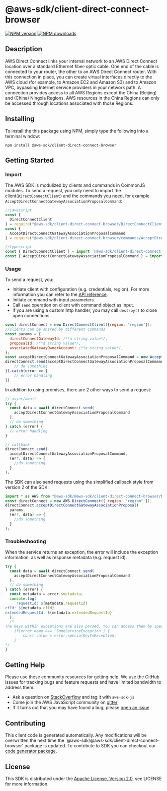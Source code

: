 # @aws-sdk/client-direct-connect-browser

[![NPM version](https://img.shields.io/npm/v/@aws-sdk/client-direct-connect-browser/preview.svg)](https://www.npmjs.com/package/@aws-sdk/client-direct-connect-browser)
[![NPM downloads](https://img.shields.io/npm/dm/@aws-sdk/client-direct-connect-browser.svg)](https://www.npmjs.com/package/@aws-sdk/client-direct-connect-browser)

## Description

<p>AWS Direct Connect links your internal network to an AWS Direct Connect location over a standard Ethernet fiber-optic cable. One end of the cable is connected to your router, the other to an AWS Direct Connect router. With this connection in place, you can create virtual interfaces directly to the AWS cloud (for example, to Amazon EC2 and Amazon S3) and to Amazon VPC, bypassing Internet service providers in your network path. A connection provides access to all AWS Regions except the China (Beijing) and (China) Ningxia Regions. AWS resources in the China Regions can only be accessed through locations associated with those Regions.</p>

## Installing

To install the this package using NPM, simply type the following into a terminal window:

```
npm install @aws-sdk/client-direct-connect-browser
```

## Getting Started

### Import

The AWS SDK is modulized by clients and commands in CommonJS modules. To send a request, you only need to import the client(`DirectConnectClient`) and the commands you need, for example `AcceptDirectConnectGatewayAssociationProposalCommand`:

```javascript
//javascript
const {
  DirectConnectClient
} = require("@aws-sdk/client-direct-connect-browser/DirectConnectClient");
const {
  AcceptDirectConnectGatewayAssociationProposalCommand
} = require("@aws-sdk/client-direct-connect-browser/commands/AcceptDirectConnectGatewayAssociationProposalCommand");
```

```javascript
//typescript
const { DirectConnectClient } = import '@aws-sdk/client-direct-connect-browser/DirectConnectClient';
const { AcceptDirectConnectGatewayAssociationProposalCommand } = import '@aws-sdk/client-direct-connect-browser/commands/AcceptDirectConnectGatewayAssociationProposalCommand';
```

### Usage

To send a request, you:

- Initiate client with configuration (e.g. credentials, region). For more information you can refer to the [API reference][].
- Initiate command with input parameters.
- Call `send` operation on client with command object as input.
- If you are using a custom http handler, you may call `destroy()` to close open connections.

```javascript
const directConnect = new DirectConnectClient({region: 'region'});
//clients can be shared by different commands
const params = {
  directConnectGatewayId: /**a string value*/,
  proposalId: /**a string value*/,
  associatedGatewayOwnerAccount: /**a string value*/,
};
const acceptDirectConnectGatewayAssociationProposalCommand = new AcceptDirectConnectGatewayAssociationProposalCommand(params);
directConnect.send(acceptDirectConnectGatewayAssociationProposalCommand).then(data => {
    // do something
}).catch(error => {
    // error handling
})
```

In addition to using promises, there are 2 other ways to send a request:

```javascript
// async/await
try {
  const data = await directConnect.send(
    acceptDirectConnectGatewayAssociationProposalCommand
  );
  // do something
} catch (error) {
  // error handling
}
```

```javascript
// callback
directConnect.send(
  acceptDirectConnectGatewayAssociationProposalCommand,
  (err, data) => {
    //do something
  }
);
```

The SDK can also send requests using the simplified callback style from version 2 of the SDK.

```javascript
import * as AWS from "@aws-sdk/@aws-sdk/client-direct-connect-browser/DirectConnect";
const directConnect = new AWS.DirectConnect({ region: "region" });
directConnect.acceptDirectConnectGatewayAssociationProposal(
  params,
  (err, data) => {
    //do something
  }
);
```

### Troubleshooting

When the service returns an exception, the error will include the exception information, as well as response metadata (e.g. request id).

```javascript
try {
  const data = await directConnect.send(
    acceptDirectConnectGatewayAssociationProposalCommand
  );
  // do something
} catch (error) {
  const metadata = error.$metadata;
  console.log(
    `requestId: ${metadata.requestId}
cfId: ${metadata.cfId}
extendedRequestId: ${metadata.extendedRequestId}`
  );
  /*
The keys within exceptions are also parsed. You can access them by specifying exception names:
    if(error.name === 'SomeServiceException') {
        const value = error.specialKeyInException;
    }
*/
}
```

## Getting Help

Please use these community resources for getting help. We use the GitHub issues for tracking bugs and feature requests and have limited bandwidth to address them.

- Ask a question on [StackOverflow](https://stackoverflow.com/questions/tagged/aws-sdk-js) and tag it with `aws-sdk-js`
- Come join the AWS JavaScript community on [gitter](https://gitter.im/aws/aws-sdk-js-v3)
- If it turns out that you may have found a bug, please [open an issue](https://github.com/aws/aws-sdk-js-v3/issues)

## Contributing

This client code is generated automatically. Any modifications will be overwritten the next time the `@aws-sdk/@aws-sdk/client-direct-connect-browser' package is updated. To contribute to SDK you can checkout our [code generator package][].

## License

This SDK is distributed under the
[Apache License, Version 2.0](http://www.apache.org/licenses/LICENSE-2.0),
see LICENSE for more information.

[code generator package]: https://github.com/aws/aws-sdk-js-v3/tree/master/packages/service-types-generator
[api reference]: https://docs.aws.amazon.com/AWSJavaScriptSDK/latest/
